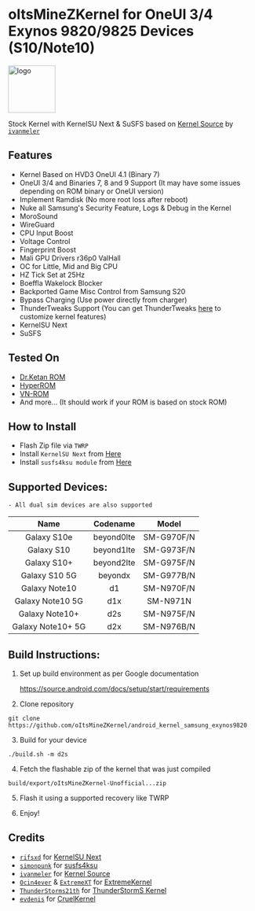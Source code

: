 # oItsMineZKernel for OneUI 3/4 Exynos 9820/9825 Devices (S10/Note10)

<img src="https://github.com/KernelSU-Next/KernelSU-Next/blob/next/assets/kernelsu_next.png" style="width: 96px;" alt="logo">

Stock Kernel with KernelSU Next & SuSFS based on [Kernel Source](https://github.com/ivanmeler/android_kernel_samsung_beyondlte) by [`ivanmeler`](https://github.com/ivanmeler)

## Features

- Kernel Based on HVD3 OneUI 4.1 (Binary 7)
- OneUI 3/4 and Binaries 7, 8 and 9 Support (It may have some issues depending on ROM binary or OneUI version)
- Implement Ramdisk (No more root loss after reboot)
- Nuke all Samsung's Security Feature, Logs & Debug in the Kernel
- MoroSound
- WireGuard
- CPU Input Boost
- Voltage Control
- Fingerprint Boost
- Mali GPU Drivers r36p0 ValHall
- OC for Little, Mid and Big CPU
- HZ Tick Set at 25Hz
- Boeffla Wakelock Blocker
- Backported Game Misc Control from Samsung S20
- Bypass Charging (Use power directly from charger)
- ThunderTweaks Support (You can get ThunderTweaks [here](https://github.com/oItsMineZKernel/Kernel-Patch/raw/refs/heads/main/ThunderTweaks_v1.1.1.5.apk) to customize kernel features)
- KernelSU Next
- SuSFS

## Tested On

- [Dr.Ketan ROM](https://xdaforums.com/t/31-07-24-i-n975f-i-n976b-i-n976n-i-n970f-i-dr-ketan-rom-i-oneui-4-1-i-oneui-3-1.3962839)
- [HyperROM](https://xdaforums.com/t/rom-n10-n10plus-n105g-14-jan-23-v1-1s-hyper-rom-be-unique.4268123)
- [VN-ROM](https://t.me/vnromchannel/394)
- And more... (It should work if your ROM is based on stock ROM)

## How to Install
- Flash Zip file via `TWRP`
- Install `KernelSU Next` from [Here](https://github.com/rifsxd/KernelSU-Next/releases)
- Install `susfs4ksu module` from [Here](https://github.com/sidex15/susfs4ksu-module/releases)

## Supported Devices:

`- All dual sim devices are also supported`


|        Name       |  Codename  |    Model   |
:------------------:|:----------:|:----------:|
|    Galaxy S10e    | beyond0lte | SM-G970F/N |
|     Galaxy S10    | beyond1lte | SM-G973F/N |
|    Galaxy S10+    | beyond2lte | SM-G975F/N |
|   Galaxy S10 5G   |   beyondx  | SM-G977B/N |
|   Galaxy Note10   |     d1     | SM-N970F/N |
|  Galaxy Note10 5G |     d1x    |  SM-N971N  |
|   Galaxy Note10+  |     d2s    | SM-N975F/N |
| Galaxy Note10+ 5G |     d2x    | SM-N976B/N |

## Build Instructions:

1. Set up build environment as per Google documentation

   <a href="https://source.android.com/docs/setup/start/requirements" target="_blank">https://source.android.com/docs/setup/start/requirements</a>

2. Clone repository

```
git clone https://github.com/oItsMineZKernel/android_kernel_samsung_exynos9820
```

3. Build for your device

```
./build.sh -m d2s
```

4. Fetch the flashable zip of the kernel that was just compiled

```
build/export/oItsMineZKernel-Unofficial...zip
```

5. Flash it using a supported recovery like TWRP

6. Enjoy!

## Credits

- [`rifsxd`](https://github.com/rifsxd) for [KernelSU Next](https://github.com/KernelSU-Next/KernelSU-Next)
- [`simonpunk`](https://github.com/simonpunk) for [susfs4ksu](https://gitlab.com/simonpunk/susfs4ksu)
- [`ivanmeler`](https://github.com/ivanmeler) for [Kernel Source](https://github.com/ivanmeler/android_kernel_samsung_beyondlte)
- [`Ocin4ever`](https://github.com/Ocin4ever) & [`ExtremeXT`](https://github.com/ExtremeXT) for [ExtremeKernel](https://github.com/Ocin4ever/ExtremeKernel)
- [`ThunderStorms21th`](https://github.com/ThunderStorms21th) for [ThunderStormS Kernel](https://github.com/ThunderStorms21th/S10-source)
- [`evdenis`](https://github.com/evdenis) for [CruelKernel](https://github.com/CruelKernel/samsung-exynos9820)